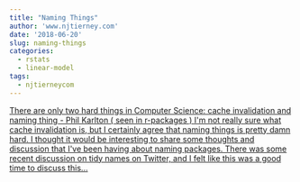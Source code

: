 ```yaml
---
title: "Naming Things"
author: 'www.njtierney.com'
date: '2018-06-20'
slug: naming-things
categories:
  - rstats
  - linear-model
tags:
  - njtierneycom
---
```


[There are only two hard things in Computer Science: cache invalidation and naming thing - Phil Karlton ( seen in r-packages ) I'm not really sure what cache invalidation is, but I certainly agree that naming things is pretty damn hard. I thought it would be interesting to share some thoughts and discussion that I've been having about naming packages. There was some recent discussion on tidy names on Twitter, and I felt like this was a good time to discuss this...<click to read more>](https://www.njtierney.com/post/2018/06/20/naming-things/)

